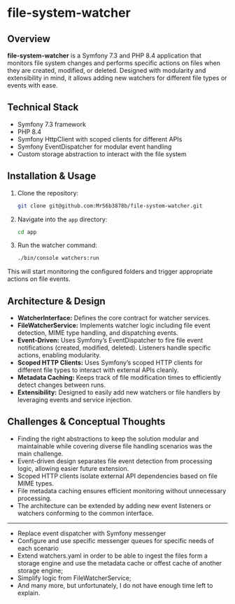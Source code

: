 # file-system-watcher

## Overview

**file-system-watcher** is a Symfony 7.3 and PHP 8.4 application that monitors file system changes and performs specific actions on files when they are created, modified, or deleted. Designed with modularity and extensibility in mind, it allows adding new watchers for different file types or events with ease.

## Technical Stack

- Symfony 7.3 framework
- PHP 8.4
- Symfony HttpClient with scoped clients for different APIs
- Symfony EventDispatcher for modular event handling
- Custom storage abstraction to interact with the file system

## Installation & Usage

1. Clone the repository:
    ```bash
    git clone git@github.com:MrS6b3878b/file-system-watcher.git
    ```
2. Navigate into the `app` directory:
    ```bash
    cd app
    ```
3. Run the watcher command:
    ```bash
    ./bin/console watchers:run
    ```

This will start monitoring the configured folders and trigger appropriate actions on file events.

## Architecture & Design

- **WatcherInterface:** Defines the core contract for watcher services.
- **FileWatcherService:** Implements watcher logic including file event detection, MIME type handling, and dispatching events.
- **Event-Driven:** Uses Symfony’s EventDispatcher to fire file event notifications (created, modified, deleted). Listeners handle specific actions, enabling modularity.
- **Scoped HTTP Clients:** Uses Symfony’s scoped HTTP clients for different file types to interact with external APIs cleanly.
- **Metadata Caching:** Keeps track of file modification times to efficiently detect changes between runs.
- **Extensibility:** Designed to easily add new watchers or file handlers by leveraging events and service injection.

## Challenges & Conceptual Thoughts

- Finding the right abstractions to keep the solution modular and maintainable while covering diverse file handling scenarios was the main challenge.
- Event-driven design separates file event detection from processing logic, allowing easier future extension.
- Scoped HTTP clients isolate external API dependencies based on file MIME types.
- File metadata caching ensures efficient monitoring without unnecessary processing.
- The architecture can be extended by adding new event listeners or watchers conforming to the common interface.

---

- Replace event dispatcher with Symfony messenger
- Configure and use specific messenger queues for specific needs of each scenario
- Extend watchers.yaml in order to be able to ingest the files form a storage engine and use the metadata cache or offest cache of another storage engine;
- Simplify logic from FileWatcherService;
- And many more, but unfortunately, I do not have enough time left to explain.